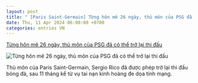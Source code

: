 ```yaml
---
layout: post
title: " [Paris Saint-Germain] Từng hôn mê 26 ngày, thủ môn của PSG đã có thể trở lại thi đấu"
date: Thu, 11 Apr 2024 06:00:00 +0700
categories: entries VN
---
```

[Từng hôn mê 26 ngày, thủ môn của PSG đã có thể trở lại thi đấu](https://www.goal.com/vn/list/tung-hon-me-26-ngay-thu-mon-cua-psg-da-co-the-tro-lai-thi-dau/blt865f3ae157dbf951)

![Từng hôn mê 26 ngày, thủ môn của PSG đã có thể trở lại thi đấu](https://assets.goal.com/images/v3/bltedbae0fec4a95d5d/GettyImages-1242651077.jpg)

Thủ môn của Paris Saint-Germain, Sergio Rico đã được phép trở lại thi đấu bóng đá, sau 11 tháng kể từ vụ tai nạn kinh hoàng đe dọa tính mạng.


